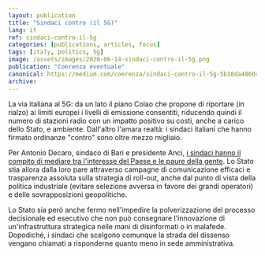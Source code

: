 ```yaml
---
layout: publication
title: "Sindaci contro (il 5G)"
lang: it
ref: sindaci-contro-il-5g
categories: [publications, articles, focus]
tags: [italy, politics, 5g]
image: /assets/images/2020-06-14-sindaci-contro-il-5g.png
publication: "Coerenza eventuale"
canonical: https://medium.com/coerenza/sindaci-contro-il-5g-5b18da4860c5
archive:
---
```


La via italiana al 5G: da un lato il piano Colao che propone di riportare (in rialzo) ai limiti europei i livelli di emissione consentiti, riducendo quindi il numero di stazioni radio con un impatto positivo su costi, anche a carico dello Stato, e ambiente. Dall'altro l'amara realtà: i sindaci italiani che hanno firmato ordinanze "contro" sono oltre mezzo migliaio.

Per Antonio Decaro, sindaco di Bari e presidente Anci, [i sindaci hanno il compito di mediare tra l'interesse del Paese e le paure della gente](http://www.askanews.it/cronaca/2020/06/09/fase-3-decaro-piano-colao-sul-5g-una-decisione-che-mi-inquieta-pn_20200609_00036/). Lo Stato stia allora dalla loro pare attraverso campagne di comunicazione efficaci e trasparenza assoluta sulla strategia di roll-out, anche dal punto di vista della politica industriale (evitare selezione avversa in favore dei grandi operatori) e delle sovrapposizioni geopolitiche.

Lo Stato sia però anche fermo nell'impedire la polverizzazione del processo decisionale ed esecutivo che non può consegnare l'innovazione di un'infrastruttura strategica nelle mani di disinformati o in malafede. Dopodiché, i sindaci che scelgono comunque la strada del dissenso vengano chiamati a risponderne quanto meno in sede amministrativa.
